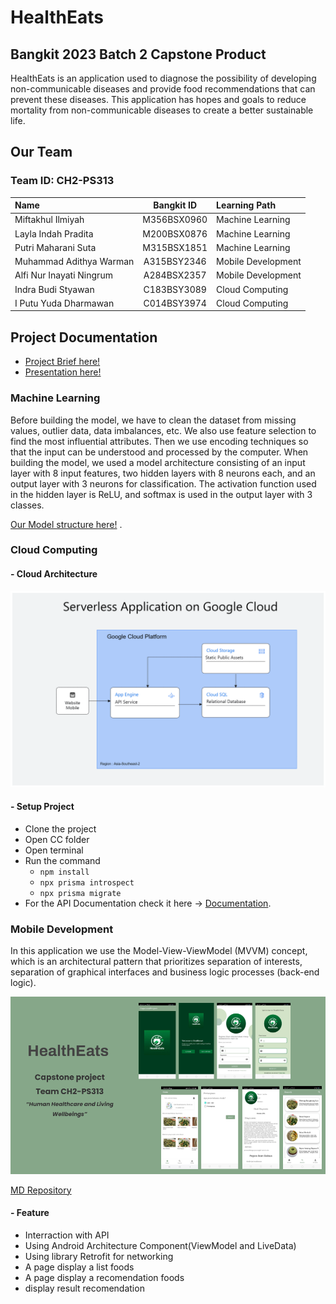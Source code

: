 # HealthEats
## Bangkit 2023 Batch 2 Capstone Product
HealthEats is an application used to diagnose the possibility of developing non-communicable diseases and provide food recommendations that can prevent these diseases. This application has hopes and goals to reduce mortality from non-communicable diseases to create a better sustainable life.

## Our Team
### Team ID: CH2-PS313
| Name                    | Bangkit ID  | Learning Path      |
| :---                    |    :----:   |          :---      |
| Miftakhul Ilmiyah       | M356BSX0960 | Machine Learning   |
| Layla Indah Pradita     | M200BSX0876 | Machine Learning   | 
| Putri Maharani Suta     | M315BSX1851 | Machine Learning   |
| Muhammad Adithya Warman | A315BSY2346 | Mobile Development |
| Alfi Nur Inayati Ningrum| A284BSX2357 | Mobile Development |
| Indra Budi Styawan      | C183BSY3089 | Cloud Computing    |
| I Putu Yuda Dharmawan   | C014BSY3974 | Cloud Computing    |

## Project Documentation
- [Project Brief here!](https://docs.google.com/document/d/1MR1Yxh-zCZV1Mic5aCKdqdmvJxICzmYz/edit)
- [Presentation here!](https://docs.google.com/presentation/d/1DZyOQYUs8PaMJ8HUwSgcHmb-qaGFf_Ss/edit#slide=id.p1)

### Machine Learning


Before building the model, we have to clean the dataset from missing values, outlier data, data imbalances, etc. We also use feature selection to find the most influential attributes. Then we use encoding techniques so that the input can be understood and processed by the computer. When building the model, we used a model architecture consisting of an input layer with 8 input features, two hidden layers with 8 neurons each, and an output layer with 3 neurons for classification. The activation function used in the hidden layer is ReLU, and softmax is used in the output layer with 3 classes.


[Our Model structure here!](https://github.com/yudadh/HealthEats/blob/main/ML/Modelling_fix.ipynb) .

### Cloud Computing
#### - Cloud Architecture
![This is our Architecture!](https://github.com/yudadh/HealthEats/blob/main/Github%20Assets/Architecture.png)
#### - Setup Project
- Clone the project
- Open CC folder
- Open terminal
- Run the command
  - `npm install`
  - `npx prisma introspect`
  - `npx prisma migrate` 
- For the API Documentation check it here -> [Documentation](https://documenter.getpostman.com/view/29695288/2s9YkobgDu).

### Mobile Development

In this application we use the Model-View-ViewModel (MVVM) concept, which is an architectural pattern that prioritizes separation of interests, separation of graphical interfaces and business logic processes (back-end logic).

![This is our UI!](https://github.com/yudadh/HealthEats/blob/main/Github%20Assets/Capstone%20project%20-%20presentation.pptx.png)

[MD Repository](https://github.com/alfinur063/Capstone)
#### - Feature
- Interraction with API
- Using Android Architecture Component(ViewModel and LiveData)
- Using library Retrofit for networking
- A page display a list foods
- A page display a recomendation foods
- display result recomendation

